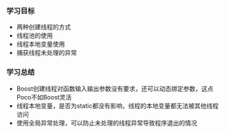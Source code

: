 ### 学习目标

- 两种创建线程的方式
- 线程池的使用
- 线程本地变量使用
- 捕获线程未处理的异常

### 学习总结

- Boost创建线程对函数输入输出参数没有要求，还可以动态绑定参数，这点Poco不如Boost灵活
- 线程本地变量，是否为static都没有影响，线程的本地变量都无法被其他线程访问
- 使用全局异常处理，可以防止未处理的线程异常导致程序退出的情况